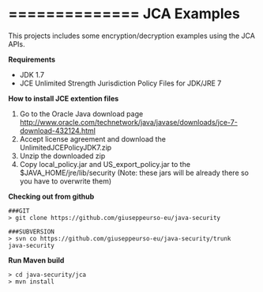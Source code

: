 ==============
JCA Examples
==============
This projects includes some encryption/decryption examples using the JCA APIs.

**Requirements**
- JDK 1.7
- JCE Unlimited Strength Jurisdiction Policy Files for JDK/JRE 7

**How to install JCE extention files**  
1. Go to the Oracle Java download page http://www.oracle.com/technetwork/java/javase/downloads/jce-7-download-432124.html  
2. Accept license agreement and download the UnlimitedJCEPolicyJDK7.zip  
3. Unzip the downloaded zip  
4. Copy local_policy.jar and US_export_policy.jar to the $JAVA_HOME/jre/lib/security (Note: these jars will be already there so you have to overwrite them)  

**Checking out from github**
```  
###GIT  
> git clone https://github.com/giuseppeurso-eu/java-security  

###SUBVERSION  
> svn co https://github.com/giuseppeurso-eu/java-security/trunk   java-security  
```
**Run Maven build**  
```
> cd java-security/jca
> mvn install
```